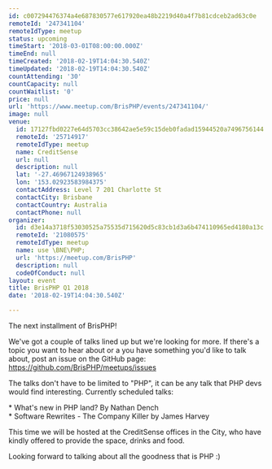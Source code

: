 ```yaml
---
id: c007294476374a4e687830577e617920ea48b2219d40a4f7b81cdceb2ad63c0e
remoteId: '247341104'
remoteIdType: meetup
status: upcoming
timeStart: '2018-03-01T08:00:00.000Z'
timeEnd: null
timeCreated: '2018-02-19T14:04:30.540Z'
timeUpdated: '2018-02-19T14:04:30.540Z'
countAttending: '30'
countCapacity: null
countWaitlist: '0'
price: null
url: 'https://www.meetup.com/BrisPHP/events/247341104/'
image: null
venue:
  id: 17127fbd0227e64d5703cc38642ae5e59c15deb0fadad15944520a7496756144
  remoteId: '25714917'
  remoteIdType: meetup
  name: CreditSense
  url: null
  description: null
  lat: '-27.46967124938965'
  lon: '153.02923583984375'
  contactAddress: Level 7 201 Charlotte St
  contactCity: Brisbane
  contactCountry: Australia
  contactPhone: null
organizer:
  id: d3e14a3718f53030525a75535d715620d5c83cb1d3a6b474110965ed4180a13c
  remoteId: '21080575'
  remoteIdType: meetup
  name: use \BNE\PHP;
  url: 'https://meetup.com/BrisPHP'
  description: null
  codeOfConduct: null
layout: event
title: BrisPHP Q1 2018
date: '2018-02-19T14:04:30.540Z'

---
```

<p>The next installment of BrisPHP!</p> <p>We've got a couple of talks lined up but we're looking for more. If there's a topic you want to hear about or a you have something you'd like to talk about, post an issue on the GitHub page: <a href="https://github.com/BrisPHP/meetups/issues" class="linkified">https://github.com/BrisPHP/meetups/issues</a></p> <p>The talks don't have to be limited to "PHP", it can be any talk that PHP devs would find interesting. Currently scheduled talks:</p> <p>* What's new in PHP land? By Nathan Dench<br/>* Software Rewrites - The Company Killer by James Harvey</p> <p>This time we will be hosted at the CreditSense offices in the City, who have kindly offered to provide the space, drinks and food.</p> <p>Looking forward to talking about all the goodness that is PHP :)</p>
